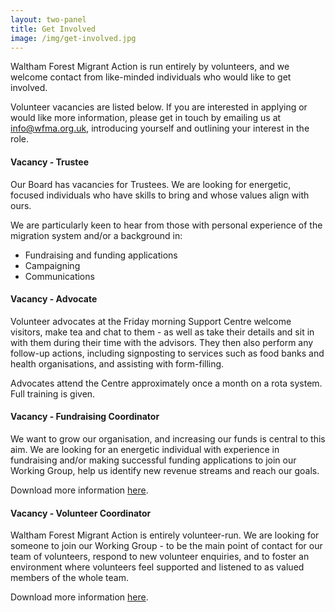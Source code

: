 ```yaml
---
layout: two-panel
title: Get Involved
image: /img/get-involved.jpg
---
```


Waltham Forest Migrant Action is run entirely by volunteers, and we welcome contact from like-minded individuals who would like to get involved. 

Volunteer vacancies are listed below. If you are interested in applying or would like more information, please get in touch by emailing us at [info@wfma.org.uk](info@wfma.org.uk), introducing yourself and outlining your interest in the role. 

#### Vacancy - Trustee
Our Board has vacancies for Trustees. We are looking for energetic, focused individuals who have skills to bring and whose values align with ours.

We are particularly keen to hear from those with personal experience of the migration
system and/or a background in:

 * Fundraising and funding applications
 * Campaigning
 * Communications

#### Vacancy - Advocate
Volunteer advocates at the Friday morning Support Centre welcome visitors, make tea and chat to them - as well as take their details and sit in with them during their time with the advisors. They then also perform any follow-up actions, including signposting to services such as food banks and health organisations, and assisting with form-filling. 

Advocates attend the Centre approximately once a month on a rota system. Full training is given.

#### Vacancy - Fundraising Coordinator
We want to grow our organisation, and increasing our funds is central to this aim. We are looking for an energetic individual with experience in fundraising and/or making successful funding applications to join our Working Group, help us identify new revenue streams and reach our goals.

Download more information <a href="/resources/WMAG-Coordinator-Roles.pdf" target="_blank">here</a>.

#### Vacancy - Volunteer Coordinator
Waltham Forest Migrant Action is entirely volunteer-run. We are looking for someone to join our Working Group - to be the main point of contact for our team of volunteers, respond to new volunteer enquiries, and to foster an environment where volunteers feel supported and listened to as valued members of the whole team.

Download more information <a href="/resources/WMAG-Coordinator-Roles.pdf" target="_blank">here</a>.
